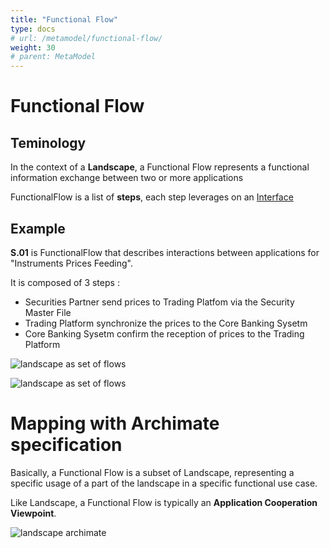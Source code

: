 ```yaml
---
title: "Functional Flow"
type: docs
# url: /metamodel/functional-flow/
weight: 30
# parent: MetaModel
---
```


# Functional Flow

## Teminology 

In the context of a **Landscape**, a Functional Flow represents a functional information exchange between two or more applications

FunctionalFlow is a list of **steps**, each step leverages on an [Interface](../metamodel-interface)

## Example

**S.01** is FunctionalFlow that describes interactions between applications for "Instruments Prices Feeding".

It is composed of 3 steps :
- Securities Partner send prices to Trading Platfom via the Security Master File
- Trading Platform synchronize the prices to the Core Banking Sysetm
- Core Banking Sysetm confirm the reception of prices to the Trading Platform

![landscape as set of flows](../png/flow.png)



![landscape as set of flows](../png/flow-steps.png)

# Mapping with Archimate specification

Basically, a Functional Flow is a subset of Landscape, representing a specific usage of a part of the landscape in a specific functional use case.

Like Landscape, a Functional Flow is typically an **Application Cooperation Viewpoint**.

![landscape archimate](../jpg/functional-flow.jpg)

